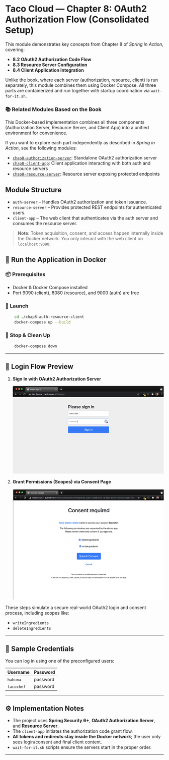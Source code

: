 # Taco Cloud — Chapter 8: OAuth2 Authorization Flow (Consolidated Setup)

This module demonstrates key concepts from Chapter 8 of *Spring in Action*, covering:

- **8.2 OAuth2 Authorization Code Flow**
- **8.3 Resource Server Configuration**
- **8.4 Client Application Integration**

Unlike the book, where each server (authorization, resource, client) is run separately, 
this module combines them using Docker Compose. 
All three parts are containerized and run together with startup coordination via `wait-for-it.sh`.

### 📚 Related Modules Based on the Book

This Docker-based implementation combines all three components (Authorization Server, Resource Server, and Client App) into a unified environment for convenience.

If you want to explore each part independently as described in *Spring in Action*, see the following modules:

- [`chap8-authorization-server`](../chap8-authorization-server): Standalone OAuth2 authorization server
- [`chap8-client-app`](../chap8-client-app): Client application interacting with both auth and resource servers
- [`chap8-resource-server`](../chap8-resource-server): Resource server exposing protected endpoints


## Module Structure

- `auth-server` – Handles OAuth2 authorization and token issuance.
- `resource-server` – Provides protected REST endpoints for authenticated users.
- `client-app` – The web client that authenticates via the auth server and consumes the resource server.

> **Note:** Token acquisition, consent, and access happen internally inside the Docker network. You only interact with the web client on `localhost:9090`.

## 🐳 Run the Application in Docker

### 📦 Prerequisites

- Docker & Docker Compose installed
- Port 9090 (client), 8080 (resource), and 9000 (auth) are free

### 🚀 Launch

```bash
    cd ./chap8-auth-resource-client
    docker-compose up --build
```

### 🛑 Stop & Clean Up

```bash
    docker-compose down
```

---

## 🔐 Login Flow Preview

1. **Sign In with OAuth2 Authorization Server**

    ![Sign In Page](src/main/resources/images/SignInPage.png)

2. **Grant Permissions (Scopes) via Consent Page**

    ![Consent Page](src/main/resources/images/ConsentPage.png)

These steps simulate a secure real-world OAuth2 login and consent process, including scopes like:
- `writeIngredients`
- `deleteIngredients`

---

## 👤 Sample Credentials

You can log in using one of the preconfigured users:

| Username    | Password   |
|-------------|------------|
| `habuma`    | password   |
| `tacochef`  | password   |

---

## ⚙️ Implementation Notes

- The project uses **Spring Security 6+**, **OAuth2 Authorization Server**, and **Resource Server**.
- The `client-app` initiates the authorization code grant flow.
- **All tokens and redirects stay inside the Docker network**; the user only sees login/consent and final client content.
- `wait-for-it.sh` scripts ensure the servers start in the proper order.

---

